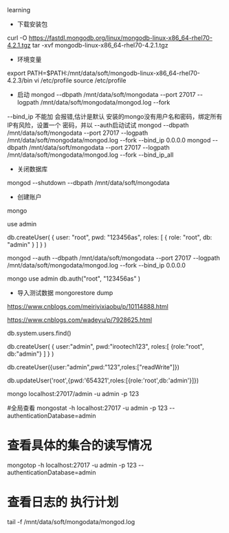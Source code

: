 learning

-  下载安装包

curl -O https://fastdl.mongodb.org/linux/mongodb-linux-x86_64-rhel70-4.2.1.tgz
tar -xvf mongodb-linux-x86_64-rhel70-4.2.1.tgz

- 环境变量

export PATH=$PATH:/mnt/data/soft/mongodb-linux-x86_64-rhel70-4.2.3/bin
vi /etc/profile
source /etc/profile

- 启动
mongod --dbpath /mnt/data/soft/mongodata --port 27017 --logpath /mnt/data/soft/mongodata/mongod.log --fork

--bind_ip 不能加 会报错,估计是默认 安装的mongo没有用户名和密码，绑定所有IP有风险，设置一个 密码，并以 --auth启动试试
mongod --dbpath /mnt/data/soft/mongodata --port 27017 --logpath /mnt/data/soft/mongodata/mongod.log --fork --bind_ip 0.0.0.0
mongod --dbpath /mnt/data/soft/mongodata --port 27017 --logpath /mnt/data/soft/mongodata/mongod.log --fork --bind_ip_all

- 关闭数据库

mongod --shutdown --dbpath /mnt/data/soft/mongodata

- 创建账户

mongo

use admin

db.createUser(
  {
    user: "root",
    pwd: "123456as",
    roles: [ { role: "root", db: "admin" } ]
  }
)

mongod --auth --dbpath /mnt/data/soft/mongodata --port 27017 --logpath /mnt/data/soft/mongodata/mongod.log --fork --bind_ip 0.0.0.0

mongo
use admin
db.auth("root", "123456as" )

- 导入测试数据
mongorestore dump



https://www.cnblogs.com/meiriyixiaobu/p/10114888.html

https://www.cnblogs.com/wadeyu/p/7928625.html

db.system.users.find()


db.createUser(
    {
        user:"admin",
        pwd:"irootech123",
        roles:[
            {role:"root", db:"admin"}
        ]
    }
)


db.createUser({user:"admin",pwd:"123",roles:["readWrite"]})

db.updateUser('root',{pwd:'654321',roles:[{role:'root',db:'admin'}]})

mongo localhost:27017/admin -u admin -p 123

#全局查看
mongostat -h localhost:27017 -u admin -p 123 --authenticationDatabase=admin

# 查看具体的集合的读写情况
mongotop -h localhost:27017 -u admin -p 123 --authenticationDatabase=admin

# 查看日志的 执行计划
tail -f /mnt/data/soft/mongodata/mongod.log
